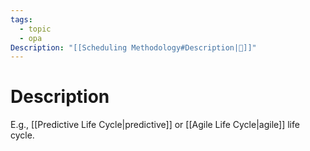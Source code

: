```yaml
---
tags:
  - topic
  - opa
Description: "[[Scheduling Methodology#Description|📝]]"
---
```

# Description
E.g., [[Predictive Life Cycle|predictive]] or [[Agile Life Cycle|agile]] life cycle.
